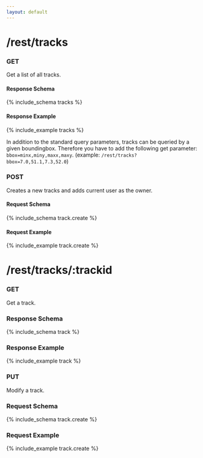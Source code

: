 ```yaml
---
layout: default
---
```


# /rest/tracks #

### GET
Get a list of all tracks.
#### Response Schema
{% include_schema tracks %}
#### Response Example
{% include_example tracks %}

In addition to the standard query parameters, tracks can be queried by a given boundingbox. Therefore you have to add the following get parameter: `bbox=minx,miny,maxx,maxy`.
(example: `/rest/tracks?bbox=7.0,51.1,7.3,52.0`)

### POST
Creates a new tracks and adds current user as the owner.
#### Request Schema
{% include_schema track.create %}
#### Request Example
{% include_example track.create %}

# /rest/tracks/:trackid #
### GET
Get a track.
### Response Schema
{% include_schema track %}
### Response Example
{% include_example track %}

### PUT
Modify a track.
### Request Schema
{% include_schema track.create %}
### Request Example
{% include_example track.create %}
